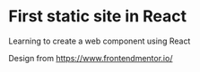 # First static site in React
Learning to create a web component using React

Design from 
https://www.frontendmentor.io/

